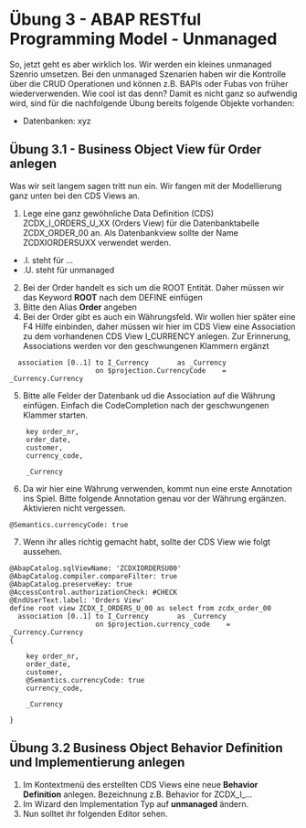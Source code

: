 # Übung 3 - ABAP RESTful Programming Model - Unmanaged
So, jetzt geht es aber wirklich los. Wir werden ein kleines unmanaged Szenrio umsetzen. Bei den unmanaged Szenarien haben wir die Kontrolle über die CRUD Operationen und können z.B. BAPIs oder Fubas von früher wiederverwenden. Wie cool ist das denn?
Damit es nicht ganz so aufwendig wird, sind für die nachfolgende Übung bereits folgende Objekte vorhanden:
- Datenbanken: xyz

## Übung 3.1 - Business Object View für Order anlegen
Was wir seit langem sagen tritt nun ein. Wir fangen mit der Modellierung ganz unten bei den CDS Views an.
1. Lege eine ganz gewöhnliche Data Definition (CDS) ZCDX_I_ORDERS_U_XX (Orders View) für die Datenbanktabelle ZCDX_ORDER_00 an. Als Datenbankview sollte der Name ZCDXIORDERSUXX verwendet werden.
  - .I. steht für ... 
  - .U. steht für unmanaged
2. Bei der Order handelt es sich um die ROOT Entität. Daher müssen wir das Keyword **ROOT** nach dem DEFINE einfügen
3. Bitte den Alias **Order** angeben
4. Bei der Order gibt es auch ein Währungsfeld. Wir wollen hier später eine F4 Hilfe einbinden, daher müssen wir hier im CDS View eine Association zu dem vorhandenen CDS View I_CURRENCY anlegen. Zur Erinnerung, Associations werden vor den geschwungenen Klammern ergänzt
```
  association [0..1] to I_Currency       as _Currency  
                     on $projection.CurrencyCode    = _Currency.Currency
```
5. Bitte alle Felder der Datenbank ud die Association auf die Währung einfügen. Einfach die CodeCompletion nach der geschwungenen Klammer starten.
```
    key order_nr, 
    order_date,
    customer,
    currency_code,
    
    _Currency
```
6. Da wir hier eine Währung verwenden, kommt nun eine erste Annotation ins Spiel. Bitte folgende Annotation genau vor der Währung ergänzen. Aktivieren nicht vergessen.
```
@Semantics.currencyCode: true
```
7. Wenn ihr alles richtig gemacht habt, sollte der CDS View wie folgt aussehen.
```
@AbapCatalog.sqlViewName: 'ZCDXIORDERSU00'
@AbapCatalog.compiler.compareFilter: true
@AbapCatalog.preserveKey: true
@AccessControl.authorizationCheck: #CHECK
@EndUserText.label: 'Orders View'
define root view ZCDX_I_ORDERS_U_00 as select from zcdx_order_00 
  association [0..1] to I_Currency       as _Currency  
                     on $projection.currency_code    = _Currency.Currency
{
     
    key order_nr, 
    order_date,
    customer,
    @Semantics.currencyCode: true
    currency_code,
    
    _Currency

}
```
## Übung 3.2 Business Object Behavior Definition und Implementierung anlegen
1. Im Kontextmenü des erstellten CDS Views eine neue **Behavior Definition** anlegen. Bezeichnung z.B. Behavior for ZCDX_I_...
2. Im Wizard den Implementation Typ auf **unmanaged** ändern.
3. Nun solltet ihr folgenden Editor sehen.
